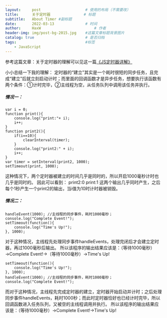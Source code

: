 ```yaml
---
layout:     post   				    # 使用的布局（不需要改）
title:      关于定时器 				# 标题 
subtitle:   About Timer #副标题
date:       2022-03-13 				# 时间
author:     HaxW 						# 作者
header-img: img/post-bg-2015.jpg 	#这篇文章标题背景图片
catalog: true 						# 是否归档
tags:								#标签
    - JavaScript
---
```


参考这篇文章：关于定时器的理解可以见这一篇[《JS定时器详解》](https://blog.csdn.net/weixin_44002432/article/details/103134612)

小小总结一下我的理解：
定时器的“建立”其实是一个耗时很短的同步任务，且完成“建立”后就立刻启动计时；而里面的回调函数才是异步任务，想要执行该函数有两个条件：①计时完毕，②主线程为空，从任务队列中调用该任务并执行。
##### 情况一：
```
var i = 0;
function print(){
    console.log("print:"+ i);
    i++;
}
function print2(){
    if(i==10){
        clearInterval(timer);
    }
    console.log("print2:" + i);
    i++;
}
var timer = setInterval(print2, 1000);
setTimeout(print, 1000);
```

这种情况下，两个定时器被建立的时间几乎是同时的，所以开启1000毫秒计时也几乎是同时的。
因此可以看到：
print2:0
print:1
这两个输出几乎同时产生，之后每个1秒产生一个print2的输出，当i值为10时计时器被销毁。

##### 情况二：
```
handleEvent(1000); //主线程的同步事件，耗时1000毫秒；
console.log("Complete Event!");
setTimeout(function(){
    console.log("Time's Up!");
}, 1000);
```
对于这种情况，主线程先处理同步事件handleEvents，处理完闭后才会建立定时器，再过1000毫秒后输出。
所以该程序的输出结果应该是：（等待1000毫秒）→Complete Event!→（等待1000毫秒）→Time's Up!
```
setTimeout(function(){
    console.log("Time's Up!");
}, 1000);
handleEvent(1000); //主线程的同步事件，耗时1000毫秒；
console.log("Complete Event!");
```
而对于这种情况，主线程先完成定时器的建立，定时器开始启动并计时；之后处理同步事件handleEvents，耗时1000秒；而此时定时器恰好也已经计时完毕，所以回调函数进入任务队列，又被空的主线程调用并执行。
所以该程序的输出结果应该是：（等待1000毫秒）→Complete Event!→Time's Up!
